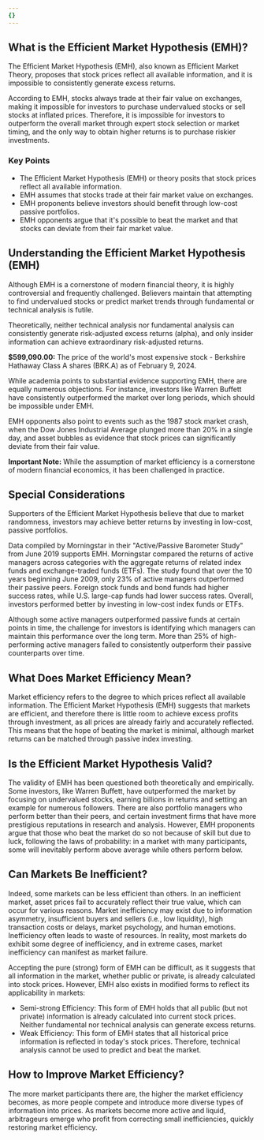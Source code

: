 ```yaml
---
{}
---
```


## What is the Efficient Market Hypothesis (EMH)?

The Efficient Market Hypothesis (EMH), also known as Efficient Market Theory, proposes that stock prices reflect all available information, and it is impossible to consistently generate excess returns.

According to EMH, stocks always trade at their fair value on exchanges, making it impossible for investors to purchase undervalued stocks or sell stocks at inflated prices. Therefore, it is impossible for investors to outperform the overall market through expert stock selection or market timing, and the only way to obtain higher returns is to purchase riskier investments.

### Key Points

- The Efficient Market Hypothesis (EMH) or theory posits that stock prices reflect all available information.
- EMH assumes that stocks trade at their fair market value on exchanges.
- EMH proponents believe investors should benefit through low-cost passive portfolios.
- EMH opponents argue that it's possible to beat the market and that stocks can deviate from their fair market value.

## Understanding the Efficient Market Hypothesis (EMH)

Although EMH is a cornerstone of modern financial theory, it is highly controversial and frequently challenged. Believers maintain that attempting to find undervalued stocks or predict market trends through fundamental or technical analysis is futile.

Theoretically, neither technical analysis nor fundamental analysis can consistently generate risk-adjusted excess returns (alpha), and only insider information can achieve extraordinary risk-adjusted returns.

**$599,090.00:** The price of the world's most expensive stock - Berkshire Hathaway Class A shares (BRK.A) as of February 9, 2024.

While academia points to substantial evidence supporting EMH, there are equally numerous objections. For instance, investors like Warren Buffett have consistently outperformed the market over long periods, which should be impossible under EMH.

EMH opponents also point to events such as the 1987 stock market crash, when the Dow Jones Industrial Average plunged more than 20% in a single day, and asset bubbles as evidence that stock prices can significantly deviate from their fair value.

**Important Note:** While the assumption of market efficiency is a cornerstone of modern financial economics, it has been challenged in practice.

## Special Considerations

Supporters of the Efficient Market Hypothesis believe that due to market randomness, investors may achieve better returns by investing in low-cost, passive portfolios.

Data compiled by Morningstar in their "Active/Passive Barometer Study" from June 2019 supports EMH. Morningstar compared the returns of active managers across categories with the aggregate returns of related index funds and exchange-traded funds (ETFs). The study found that over the 10 years beginning June 2009, only 23% of active managers outperformed their passive peers. Foreign stock funds and bond funds had higher success rates, while U.S. large-cap funds had lower success rates. Overall, investors performed better by investing in low-cost index funds or ETFs.

Although some active managers outperformed passive funds at certain points in time, the challenge for investors is identifying which managers can maintain this performance over the long term. More than 25% of high-performing active managers failed to consistently outperform their passive counterparts over time.

## What Does Market Efficiency Mean?

Market efficiency refers to the degree to which prices reflect all available information. The Efficient Market Hypothesis (EMH) suggests that markets are efficient, and therefore there is little room to achieve excess profits through investment, as all prices are already fairly and accurately reflected. This means that the hope of beating the market is minimal, although market returns can be matched through passive index investing.

## Is the Efficient Market Hypothesis Valid?

The validity of EMH has been questioned both theoretically and empirically. Some investors, like Warren Buffett, have outperformed the market by focusing on undervalued stocks, earning billions in returns and setting an example for numerous followers. There are also portfolio managers who perform better than their peers, and certain investment firms that have more prestigious reputations in research and analysis. However, EMH proponents argue that those who beat the market do so not because of skill but due to luck, following the laws of probability: in a market with many participants, some will inevitably perform above average while others perform below.

## Can Markets Be Inefficient?

Indeed, some markets can be less efficient than others. In an inefficient market, asset prices fail to accurately reflect their true value, which can occur for various reasons. Market inefficiency may exist due to information asymmetry, insufficient buyers and sellers (i.e., low liquidity), high transaction costs or delays, market psychology, and human emotions. Inefficiency often leads to waste of resources. In reality, most markets do exhibit some degree of inefficiency, and in extreme cases, market inefficiency can manifest as market failure.

Accepting the pure (strong) form of EMH can be difficult, as it suggests that all information in the market, whether public or private, is already calculated into stock prices. However, EMH also exists in modified forms to reflect its applicability in markets:

- Semi-strong Efficiency: This form of EMH holds that all public (but not private) information is already calculated into current stock prices. Neither fundamental nor technical analysis can generate excess returns.
- Weak Efficiency: This form of EMH states that all historical price information is reflected in today's stock prices. Therefore, technical analysis cannot be used to predict and beat the market.

## How to Improve Market Efficiency?

The more market participants there are, the higher the market efficiency becomes, as more people compete and introduce more diverse types of information into prices. As markets become more active and liquid, arbitrageurs emerge who profit from correcting small inefficiencies, quickly restoring market efficiency.